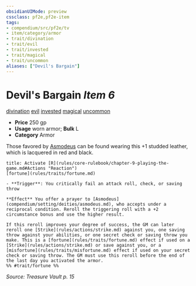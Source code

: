 ```yaml
---
obsidianUIMode: preview
cssclass: pf2e,pf2e-item
tags:
- compendium/src/pf2e/tv
- item/category/armor
- trait/divination
- trait/evil
- trait/invested
- trait/magical
- trait/uncommon
aliases: ["Devil's Bargain"]
---
```

# Devil's Bargain *Item 6*  
[divination](rules/traits/divination.md)  [evil](rules/traits/evil.md)  [invested](rules/traits/invested.md)  [magical](rules/traits/magical.md)  [uncommon](rules/traits/uncommon.md)  

- **Price** 250 gp
- **Usage** worn armor; **Bulk** L
- **Category** Armor

Those favored by [Asmodeus](compendium/setting/deities/asmodeus.md) can be found wearing this +1 studded leather, which is lacquered in red and black.

```ad-embed-ability
title: Activate [R](rules/core-rulebook/chapter-9-playing-the-game.md#Actions "Reaction")
[fortune](rules/traits/fortune.md)  

- **Trigger**: You critically fail an attack roll, check, or saving throw

**Effect** You offer a prayer to [Asmodeus](compendium/setting/deities/asmodeus.md), who accepts under a reciprocal condition. Reroll the triggering roll with a +2 circumstance bonus and use the higher result.

If this reroll improves your degree of success, the GM can later reroll one [Strike](rules/actions/strike.md) against you, one saving throw against your abilities, or one secret check or saving throw you make. This is a [fortune](rules/traits/fortune.md) effect if used on a [Strike](rules/actions/strike.md) or save against you, or a [misfortune](rules/traits/misfortune.md) effect if used on your secret check or saving throw. The GM must use this reroll before the end of the last day you activated the armor.  
%% #trait/fortune %%
```

*Source: Treasure Vault p. 15*